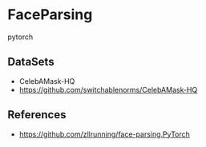 # FaceParsing
pytorch  

## DataSets  
* CelebAMask-HQ   
* https://github.com/switchablenorms/CelebAMask-HQ  


## References
* https://github.com/zllrunning/face-parsing.PyTorch  
